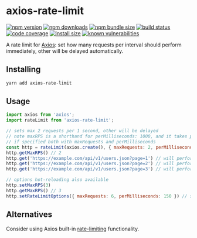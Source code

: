 # axios-rate-limit

[![npm version](https://img.shields.io/npm/v/axios-rate-limit.svg?style=flat-square)](https://www.npmjs.com/package/axios-rate-limit)
[![npm downloads](https://img.shields.io/npm/dt/axios-rate-limit.svg?style=flat-square)](https://www.npmjs.com/package/axios-rate-limit)
[![npm bundle size](https://img.shields.io/bundlephobia/minzip/axios-rate-limit?style=flat-square)](https://bundlephobia.com/package/axios-rate-limit@latest)
[![build status](https://img.shields.io/github/actions/workflow/status/aishek/axios-rate-limit/node.js.yml
)](https://github.com/aishek/axios-rate-limit/actions?query=branch%3Amaster++)
[![code coverage](https://img.shields.io/coveralls/aishek/axios-rate-limit.svg?style=flat-square)](https://coveralls.io/r/aishek/axios-rate-limit)
[![install size](https://img.shields.io/badge/dynamic/json?url=https://packagephobia.com/v2/api.json?p=axios-rate-limit&query=$.install.pretty&label=install%20size&style=flat-square)](https://packagephobia.now.sh/result?p=axios-rate-limit)
[![known vulnerabilities](https://snyk.io/test/npm/axios-rate-limit/badge.svg)](https://snyk.io/test/npm/axios-rate-limit)

A rate limit for [Axios](https://www.npmjs.com/package/axios): set how many requests per interval should perform immediately, other will be delayed automatically.

## Installing

```bash
yarn add axios-rate-limit
```

## Usage

```javascript
import axios from 'axios';
import rateLimit from 'axios-rate-limit';

// sets max 2 requests per 1 second, other will be delayed
// note maxRPS is a shorthand for perMilliseconds: 1000, and it takes precedence
// if specified both with maxRequests and perMilliseconds
const http = rateLimit(axios.create(), { maxRequests: 2, perMilliseconds: 1000, maxRPS: 2 })
http.getMaxRPS() // 2
http.get('https://example.com/api/v1/users.json?page=1') // will perform immediately
http.get('https://example.com/api/v1/users.json?page=2') // will perform immediately
http.get('https://example.com/api/v1/users.json?page=3') // will perform after 1 second from the first one

// options hot-reloading also available
http.setMaxRPS(3)
http.getMaxRPS() // 3
http.setRateLimitOptions({ maxRequests: 6, perMilliseconds: 150 }) // same options as constructor
```

## Alternatives

Consider using Axios built-in [rate-limiting](https://www.npmjs.com/package/axios#user-content--rate-limiting) functionality.
